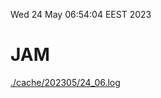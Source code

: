 Wed 24 May 06:54:04 EEST 2023
# JAM
<a href='./cache/202305/24_06.log'>./cache/202305/24_06.log</a>
